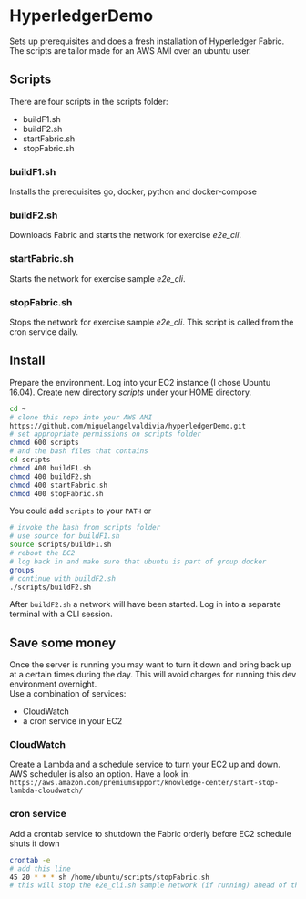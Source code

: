# HyperledgerDemo
Sets up prerequisites and does a fresh installation of Hyperledger Fabric. The scripts are tailor made for an AWS AMI over an ubuntu user.

## Scripts
There are four scripts in the scripts folder:
- buildF1.sh
- buildF2.sh
- startFabric.sh
- stopFabric.sh

### buildF1.sh
Installs the prerequisites go, docker, python and docker-compose
### buildF2.sh
Downloads Fabric and starts the network for exercise <i>e2e_cli</i>.
### startFabric.sh
Starts the network for exercise sample <i>e2e_cli</i>.
### stopFabric.sh
Stops the network for exercise sample <i>e2e_cli</i>.  This script is called from the cron service daily.

## Install
Prepare the environment.  Log into your EC2 instance (I chose Ubuntu 16.04). Create new directory <i>scripts</i> under your HOME directory.

```sh
cd ~
# clone this repo into your AWS AMI
https://github.com/miguelangelvaldivia/hyperledgerDemo.git
# set appropriate permissions on scripts folder 
chmod 600 scripts
# and the bash files that contains
cd scripts
chmod 400 buildF1.sh
chmod 400 buildF2.sh
chmod 400 startFabric.sh
chmod 400 stopFabric.sh
```
You could add `scripts` to your `PATH` or
```sh
# invoke the bash from scripts folder
# use source for buildF1.sh
source scripts/buildF1.sh
# reboot the EC2
# log back in and make sure that ubuntu is part of group docker
groups
# continue with buildF2.sh
./scripts/buildF2.sh
```
After `buildF2.sh` a network will have been started.  Log in into a separate terminal with a CLI session.

## Save some money
Once the server is running you may want to turn it down and bring back up at a certain times during the day.  This will avoid charges for running this dev environment overnight.  
Use a combination of services:
- CloudWatch
- a cron service in your EC2

### CloudWatch
Create a Lambda and a schedule service to turn your EC2 up and down.  AWS scheduler is also an option.  Have a look in:
`https://aws.amazon.com/premiumsupport/knowledge-center/start-stop-lambda-cloudwatch/`
### cron service
Add a crontab service to shutdown the Fabric orderly before EC2 schedule shuts it down
```sh
crontab -e
# add this line
45 20 * * * sh /home/ubuntu/scripts/stopFabric.sh 
# this will stop the e2e_cli.sh sample network (if running) ahead of the EC2 scheduled shut down
```
